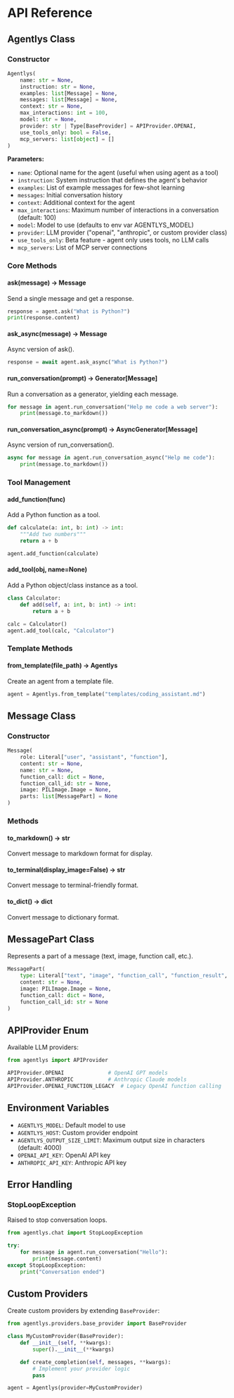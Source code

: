 # API Reference

## Agentlys Class

### Constructor

```python
Agentlys(
    name: str = None,
    instruction: str = None,
    examples: list[Message] = None,
    messages: list[Message] = None,
    context: str = None,
    max_interactions: int = 100,
    model: str = None,
    provider: str | Type[BaseProvider] = APIProvider.OPENAI,
    use_tools_only: bool = False,
    mcp_servers: list[object] = []
)
```

**Parameters:**

- `name`: Optional name for the agent (useful when using agent as a tool)
- `instruction`: System instruction that defines the agent's behavior
- `examples`: List of example messages for few-shot learning
- `messages`: Initial conversation history
- `context`: Additional context for the agent
- `max_interactions`: Maximum number of interactions in a conversation (default: 100)
- `model`: Model to use (defaults to env var AGENTLYS_MODEL)
- `provider`: LLM provider ("openai", "anthropic", or custom provider class)
- `use_tools_only`: Beta feature - agent only uses tools, no LLM calls
- `mcp_servers`: List of MCP server connections

### Core Methods

#### ask(message) -> Message

Send a single message and get a response.

```python
response = agent.ask("What is Python?")
print(response.content)
```

#### ask_async(message) -> Message

Async version of ask().

```python
response = await agent.ask_async("What is Python?")
```

#### run_conversation(prompt) -> Generator[Message]

Run a conversation as a generator, yielding each message.

```python
for message in agent.run_conversation("Help me code a web server"):
    print(message.to_markdown())
```

#### run_conversation_async(prompt) -> AsyncGenerator[Message]

Async version of run_conversation().

```python
async for message in agent.run_conversation_async("Help me code"):
    print(message.to_markdown())
```

### Tool Management

#### add_function(func)

Add a Python function as a tool.

```python
def calculate(a: int, b: int) -> int:
    """Add two numbers"""
    return a + b

agent.add_function(calculate)
```

#### add_tool(obj, name=None)

Add a Python object/class instance as a tool.

```python
class Calculator:
    def add(self, a: int, b: int) -> int:
        return a + b

calc = Calculator()
agent.add_tool(calc, "Calculator")
```

### Template Methods

#### from_template(file_path) -> Agentlys

Create an agent from a template file.

```python
agent = Agentlys.from_template("templates/coding_assistant.md")
```

## Message Class

### Constructor

```python
Message(
    role: Literal["user", "assistant", "function"],
    content: str = None,
    name: str = None,
    function_call: dict = None,
    function_call_id: str = None,
    image: PILImage.Image = None,
    parts: list[MessagePart] = None
)
```

### Methods

#### to_markdown() -> str

Convert message to markdown format for display.

#### to_terminal(display_image=False) -> str

Convert message to terminal-friendly format.

#### to_dict() -> dict

Convert message to dictionary format.

## MessagePart Class

Represents a part of a message (text, image, function call, etc.).

```python
MessagePart(
    type: Literal["text", "image", "function_call", "function_result", "function_result_image"],
    content: str = None,
    image: PILImage.Image = None,
    function_call: dict = None,
    function_call_id: str = None
)
```

## APIProvider Enum

Available LLM providers:

```python
from agentlys import APIProvider

APIProvider.OPENAI              # OpenAI GPT models
APIProvider.ANTHROPIC           # Anthropic Claude models
APIProvider.OPENAI_FUNCTION_LEGACY  # Legacy OpenAI function calling
```

## Environment Variables

- `AGENTLYS_MODEL`: Default model to use
- `AGENTLYS_HOST`: Custom provider endpoint
- `AGENTLYS_OUTPUT_SIZE_LIMIT`: Maximum output size in characters (default: 4000)
- `OPENAI_API_KEY`: OpenAI API key
- `ANTHROPIC_API_KEY`: Anthropic API key

## Error Handling

### StopLoopException

Raised to stop conversation loops.

```python
from agentlys.chat import StopLoopException

try:
    for message in agent.run_conversation("Hello"):
        print(message.content)
except StopLoopException:
    print("Conversation ended")
```

## Custom Providers

Create custom providers by extending `BaseProvider`:

```python
from agentlys.providers.base_provider import BaseProvider

class MyCustomProvider(BaseProvider):
    def __init__(self, **kwargs):
        super().__init__(**kwargs)

    def create_completion(self, messages, **kwargs):
        # Implement your provider logic
        pass

agent = Agentlys(provider=MyCustomProvider)
```
